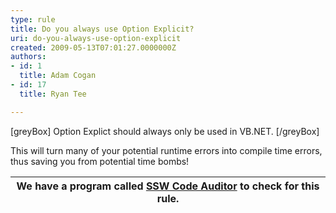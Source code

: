 ```yaml
---
type: rule
title: Do you always use Option Explicit?
uri: do-you-always-use-option-explicit
created: 2009-05-13T07:01:27.0000000Z
authors:
- id: 1
  title: Adam Cogan
- id: 17
  title: Ryan Tee

---
```


[greyBox] Option Explict should always only be used in VB.NET.  [/greyBox]

This will turn many of your potential runtime errors into compile time errors, thus saving you from potential time bombs!


| We have a program called [SSW Code Auditor](http&#58;//www.ssw.com.au/ssw/CodeAuditor/Default.aspx) to check for this rule. |
| --- |
